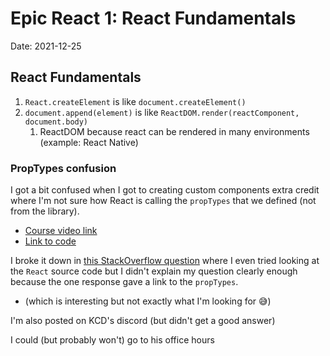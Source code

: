 # Epic React 1: React Fundamentals

Date: 2021-12-25

## React Fundamentals

1. `React.createElement` is like `document.createElement()`
2. `document.append(element)` is like `ReactDOM.render(reactComponent, document.body)`
    1. ReactDOM because react can be rendered in many environments (example: React Native)

### PropTypes confusion

I got a bit confused when I got to creating custom components extra credit where I'm not sure how React is calling the `propTypes` that we defined (not from the library).

-   [Course video link](https://epicreact.dev/modules/react-fundamentals/creating-custom-components-extra-credit-solution-03)
-   [Link to code](https://github.com/kentcdodds/react-fundamentals/blob/main/src/final/04.extra-3.html)

I broke it down in [this StackOverflow question]([https://stackoverflow.com/questions/70477035/when-are-the-props-propname-and-componentname-passed-to-the-proptypes-func]) where I even tried looking at the `React` source code but I didn't explain my question clearly enough because the one response gave a link to the `propTypes`.

-   (which is interesting but not exactly what I'm looking for 😅)

I'm also posted on KCD's discord (but didn't get a good answer)

I could (but probably won't) go to his office hours

